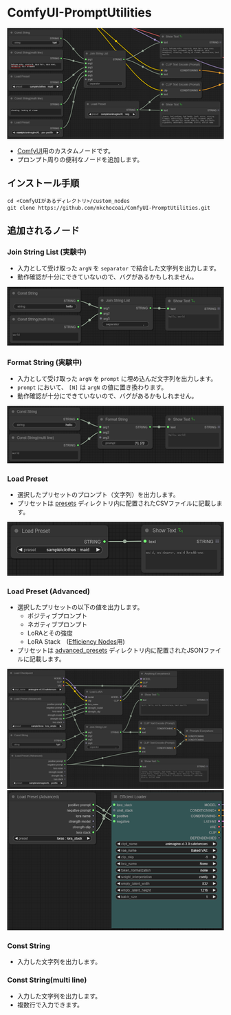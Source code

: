 # ComfyUI-PromptUtilities
![PromptUtilities Preview](preview.png "PromptUtilities Preview")  
- [ComfyUI](https://github.com/comfyanonymous/ComfyUI)用のカスタムノードです。
- プロンプト周りの便利なノードを追加します。

## インストール手順
```
cd <ComfyUIがあるディレクトリ>/custom_nodes
git clone https://github.com/nkchocoai/ComfyUI-PromptUtilities.git
```

## 追加されるノード
### Join String List (実験中)
- 入力として受け取った `argN` を `separator` で結合した文字列を出力します。
- 動作確認が十分にできていないので、バグがあるかもしれません。

![Example Join String List](ex_join.png "Example Join String List")  

### Format String (実験中)
- 入力として受け取った `argN` を `prompt` に埋め込んだ文字列を出力します。
- `prompt` において、 `[N]` は `argN` の値に置き換わります。
- 動作確認が十分にできていないので、バグがあるかもしれません。

![Example Format String](ex_format.png "Example Format String")  

### Load Preset
- 選択したプリセットのプロンプト（文字列）を出力します。
- プリセットは [presets](presets) ディレクトリ内に配置されたCSVファイルに記載します。

![Example Load Preset](ex_preset.png "Example Load Preset")

### Load Preset (Advanced)
- 選択したプリセットの以下の値を出力します。
  - ポジティブプロンプト
  - ネガティブプロンプト
  - LoRAとその強度
  - LoRA Stack　([Efficiency Nodes](https://github.com/jags111/efficiency-nodes-comfyui)用)
- プリセットは [advanced_presets](advanced_presets) ディレクトリ内に配置されたJSONファイルに記載します。

![Example Load Preset Advanced 01](ex_preset_adv_01.png "Example Load Preset Advanced 01")
![Example Load Preset Advanced 02](ex_preset_adv_02.png "Example Load Preset Advanced 02")

### Const String
- 入力した文字列を出力します。

### Const String(multi line)
- 入力した文字列を出力します。
- 複数行で入力できます。
